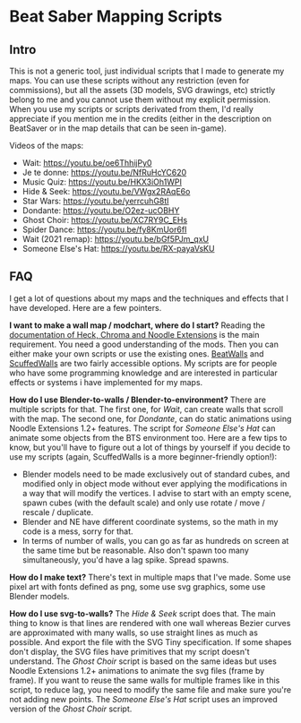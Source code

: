 # Beat Saber Mapping Scripts

## Intro

This is not a generic tool, just individual scripts that I made to generate my maps. You can use these scripts without any restriction (even for commissions), but all the assets (3D models, SVG drawings, etc) strictly belong to me and you cannot use them without my explicit permission. When you use my scripts or scripts derivated from them, I'd really appreciate if you mention me in the credits (either in the description on BeatSaver or in the map details that can be seen in-game).

Videos of the maps:

 - Wait: https://youtu.be/oe6ThhijPy0
 - Je te donne: https://youtu.be/NfRuHcYC620
 - Music Quiz: https://youtu.be/HKX3iOh1WPI
 - Hide & Seek: https://youtu.be/VWgx2RAqE6o
 - Star Wars: https://youtu.be/yerrcuhG8tI
 - Dondante: https://youtu.be/O2ez-ucOBHY
 - Ghost Choir: https://youtu.be/XC7RY9C_EHs
 - Spider Dance: https://youtu.be/fy8KmUor6fI
 - Wait (2021 remap): https://youtu.be/bGf5PJm_qxU
 - Someone Else's Hat: https://youtu.be/RX-payaVsKU

## FAQ

I get a lot of questions about my maps and the techniques and effects that I have developed. Here are a few pointers.

**I want to make a wall map / modchart, where do I start?**
Reading the [documentation of Heck, Chroma and Noodle Extensions](https://github.com/Aeroluna/Heck/wiki) is the main requirement. You need a good understanding of the mods. Then you can either make your own scripts or use the existing ones. [BeatWalls](https://github.com/spookyGh0st/beatwalls) and [ScuffedWalls](https://github.com/thelightdesigner/ScuffedWalls) are two fairly accessible options. My scripts are for people who have some programming knowledge and are interested in particular effects or systems i have implemented for my maps.

**How do I use Blender-to-walls / Blender-to-environment?**
There are multiple scripts for that. The first one, for *Wait*, can create walls that scroll with the map. The second one, for *Dondante*, can do static animations using Noodle Extensions 1.2+ features. The script for *Someone Else's Hat* can animate some objects from the BTS environment too.
Here are a few tips to know, but you'll have to figure out a lot of things by yourself if you decide to use my scripts (again, ScuffedWalls is a more beginner-friendly option!):
- Blender models need to be made exclusively out of standard cubes, and modified only in object mode without ever applying the modifications in a way that will modify the vertices. I advise to start with an empty scene, spawn cubes (with the default scale) and only use rotate / move / rescale / duplicate.
- Blender and NE have different coordinate systems, so the math in my code is a mess, sorry for that.
- In terms of number of walls, you can go as far as hundreds on screen at the same time but be reasonable. Also don't spawn too many simultaneously, you'd have a lag spike. Spread spawns.

**How do I make text?**
There's text in multiple maps that I've made. Some use pixel art with fonts defined as png, some use svg graphics, some use Blender models.

**How do I use svg-to-walls?**
The *Hide & Seek* script does that. The main thing to know is that lines are rendered with one wall whereas Bezier curves are approximated with many walls, so use straight lines as much as possible. And export the file with the SVG Tiny specification. If some shapes don't display, the SVG files have primitives that my script doesn't understand.
The *Ghost Choir* script is based on the same ideas but uses Noodle Extensions 1.2+ animations to animate the svg files (frame by frame). If you want to reuse the same walls for multiple frames like in this script, to reduce lag, you need to modify the same file and make sure you're not adding new points.
The *Someone Else's Hat* script uses an improved version of the *Ghost Choir* script.